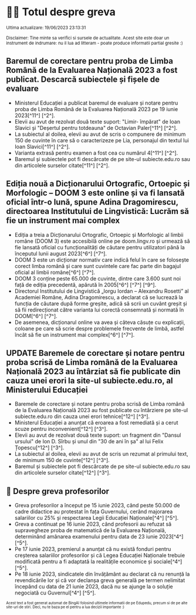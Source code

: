 # 👩‍🏫 Totul despre greva
<sub>Ultima actualizare: 19/06/2023 23:13:31</sub>

<sub>Disclaimer: Tine minte sa verifici si sursele de actualitate. Acest site este doar un instrument de indrumare: nu il lua ad litteram - poate produce informatii partial gresite :)</sub>

## **Baremul de corectare pentru proba de Limba Română de la Evaluarea Națională 2023 a fost publicat. Descarcă subiectele și fișele de evaluare**

- Ministerul Educației a publicat baremul de evaluare și notare pentru proba de Limba Română de la Evaluarea Națională 2023 pe 19 iunie 2023[^11^] [^2^].
- Elevii au avut de rezolvat două texte suport: "Limir- împărat" de Ioan Slavici și "Deșertul pentru totdeauna" de Octavian Paler[^11^] [^2^].
- La subiectul al doilea, elevii au avut de scris o compunere de minimum 150 de cuvinte în care să o caracterizeze pe Lia, personajul din textul lui Ioan Slavici[^11^] [^2^].
- Varianta extrasă pentru examen a fost cea cu numărul 4[^11^] [^2^].
- Baremul și subiectele pot fi descărcate de pe site-ul subiecte.edu.ro sau din articolele surselor citate[^11^] [^2^].

## **Ediția nouă a Dicționarului Ortografic, Ortoepic și Morfologic – DOOM 3 este online și va fi lansată oficial într-o lună, spune Adina Dragomirescu, directoarea Institutului de Lingvistică: Lucrăm să fie un instrument mai complex**

- Ediția a treia a Dicționarului Ortografic, Ortoepic și Morfologic al limbii române (DOOM 3) este accesibilă online pe doom.lingv.ro și urmează să fie lansată oficial cu funcționalități de căutare pentru utilizatori până la începutul lunii august 2023[^6^] [^7^].
- DOOM 3 este un dicționar normativ care indică felul în care se folosește corect limba română și care sunt cuvintele care fac parte din bagajul oficial al limbii române[^6^] [^7^].
- DOOM 3 conține peste 65.000 de cuvinte, dintre care 3.600 sunt noi față de ediția precedentă, apărută în 2005[^6^] [^7^] [^9^].
- Directorul Institutului de Lingvistică „Iorgu Iordan – Alexandru Rosetti” al Academiei Române, Adina Dragomirescu, a declarat că se lucrează la funcția de căutare după forme greșite, adică să scrii un cuvânt greșit și să fii redirecționat către varianta lui corectă consemnată și normată în DOOM[^6^] [^7^].
- De asemenea, dicționarul online va avea și câteva căsuțe cu explicații, coloane pe care să scrie despre problemele frecvente de limbă, astfel încât să fie un instrument mai complex[^6^] [^7^].

## **UPDATE Baremele de corectare și notare pentru proba scrisă de Limba română de la Evaluarea Națională 2023 au întârziat să fie publicate din cauza unei erori la site-ul subiecte.edu.ro, al Ministerului Educației**

- Baremele de corectare și notare pentru proba scrisă de Limba română de la Evaluarea Națională 2023 au fost publicate cu întârziere pe site-ul subiecte.edu.ro din cauza unei erori tehnice[^12^] [^3^].
- Ministerul Educației a anunțat că eroarea a fost remediată și a cerut scuze pentru inconvenient[^12^] [^3^].
- Elevii au avut de rezolvat două texte suport: un fragment din "Dansul ursului" de Ion D. Sîrbu și unul din "30 de ani în șa" al lui Felix Țopescu[^12^] [^3^].
- La subiectul al doilea, elevii au avut de scris un rezumat al primului text, de minimum 150 de cuvinte[^12^] [^3^].
- Baremul și subiectele pot fi descărcate de pe site-ul subiecte.edu.ro sau din articolele surselor citate[^12^] [^3^].

## 🏫 Despre greva profesorilor

- Greva profesorilor a început pe 15 iunie 2023, când peste 50.000 de cadre didactice au protestat în fața Guvernului, cerând majorarea salariilor cu 25% și respectarea Legii Educației Naționale[^4^] [^5^].
- Greva a continuat pe 16 iunie 2023, când profesorii au refuzat să supravegheze proba de matematică de la Evaluarea Națională, determinând amânarea examenului pentru data de 23 iunie 2023[^4^] [^5^].
- Pe 17 iunie 2023, premierul a anunțat că nu există fonduri pentru creșterea salariilor profesorilor și că Legea Educației Naționale trebuie modificată pentru a fi adaptată la realitățile economice și sociale[^4^] [^5^].
- Pe 18 iunie 2023, sindicatele din învățământ au declarat că nu renunță la revendicările lor și că vor declanșa greva generală pe termen nelimitat începând cu data de 21 iunie 2023, dacă nu se ajunge la o soluție negociată cu Guvernul[^4^] [^5^].


<sub><sub>Acest text a fost generat automat de BingAI folosind ultimele informatii de pe Edupedu, precum si de pe alte site-uri de stiri. Deci, nu te baza pe el pentru a lua decizii importante :)</sub></sub>